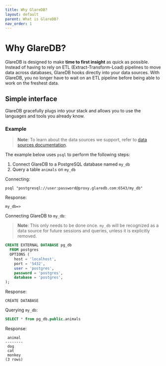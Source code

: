 ```yaml
---
title: Why GlareDB?
layout: default
parent: What is GlareDB?
nav_order: 1
---
```


<!-- markdownlint-disable title-case-style -->

# Why GlareDB?

<!-- markdownlint-enable title-case-style -->

GlareDB is designed to make **time to first insight** as quick as possible.
Instead of having to rely on ETL (Extract-Transform-Load) pipelines to move data
across databases, GlareDB hooks directly into your data sources. With GlareDB,
you no longer have to wait on an ETL pipeline before being able to work on the
freshest data.

## Simple interface

GlareDB gracefully plugs into your stack and allows you to use the languages and
tools you already know.

### Example

> **Note**: To learn about the data sources we support, refer to
> [data sources documentation](../data-sources/index.md).

The example below uses `psql` to perform the following steps:

1. Connect GlareDB to a PostgreSQL database named `my_db`
2. Query a table `animals` on `my_db`

Connecting:

```console
psql "postgresql://user:password@proxy.glaredb.com:6543/my_db"
```

Response:

```console
my_db=>
```

Connecting GlareDB to `my_db`:

> **Note**: This only needs to be done once. `my_db` will be recognized as a
> data source for future sessions and queries, unless it is explicitly removed.

```sql
CREATE EXTERNAL DATABASE pg_db
  FROM postgres
  OPTIONS (
    host = 'localhost',
    port = '5432',
    user = 'postgres',
    password = 'postgres',
    database = 'postgres',
);
```

Response:

```console
CREATE DATABASE
```

Querying `my_db`:

```sql
SELECT * from pg_db.public.animals
```

Response:

```console
 animal
--------
 dog
 cat
 monkey
(3 rows)
```
